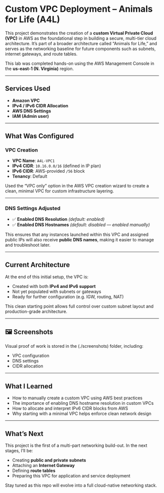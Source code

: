 #  Custom VPC Deployment – Animals for Life (A4L)

This project demonstrates the creation of a **custom Virtual Private Cloud (VPC)** in AWS as the foundational step in building a secure, multi-tier cloud architecture.
It’s part of a broader architecture called “Animals for Life,” and serves as the networking baseline for future components such as subnets, internet gateways, and route tables.

This lab was completed hands-on using the AWS Management Console in the **us-east-1 (N. Virginia)** region.

---

##  Services Used

- **Amazon VPC**
- **IPv4 / IPv6 CIDR Allocation**
- **AWS DNS Settings**
- **IAM (Admin user)**

---

##  What Was Configured

### VPC Creation
- **VPC Name**: `A4L-VPC1`
- **IPv4 CIDR**: `10.16.0.0/16` (defined in IP plan)
- **IPv6 CIDR**: AWS-provided `/56` block
- **Tenancy**: Default

Used the “VPC only” option in the AWS VPC creation wizard to create a clean, minimal VPC for custom infrastructure layering.

---

### DNS Settings Adjusted
- ✅ **Enabled DNS Resolution** *(default: enabled)*
- ✅ **Enabled DNS Hostnames** *(default: disabled — enabled manually)*

This ensures that any instances launched within this VPC and assigned public IPs will also receive **public DNS names**, making it easier to manage and troubleshoot later.

---

## Current Architecture

At the end of this initial setup, the VPC is:

- Created with both **IPv4 and IPv6 support**
- Not yet populated with subnets or gateways
- Ready for further configuration (e.g. IGW, routing, NAT)

This clean starting point allows full control over custom subnet layout and production-grade architecture.

---

## 🖼️ Screenshots

Visual proof of work is stored in the (./screenshots) folder, including:

- VPC configuration
- DNS settings
- CIDR allocation

---

##  What I Learned

- How to manually create a custom VPC using AWS best practices
- The importance of enabling DNS hostname resolution in custom VPCs
- How to allocate and interpret IPv6 CIDR blocks from AWS
- Why starting with a minimal VPC helps enforce clean network design

---

##  What’s Next

This project is the first of a multi-part networking build-out. In the next stages, I’ll be:

- Creating **public and private subnets**
- Attaching an **Internet Gateway**
- Defining **route tables**
- Preparing this VPC for application and service deployment

Stay tuned as this repo will evolve into a full cloud-native networking stack.
